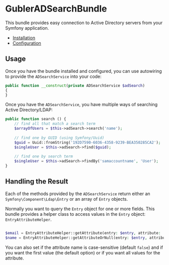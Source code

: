 # GublerADSearchBundle

This bundle provides easy connection to Active Directory servers from your Symfony application.

- [Installation](installation.md)
- [Configuration](configuration.md)

## Usage

Once you have the bundle installed and configured, you can use autowiring to provide the
`ADSearchService` into your code:

```php
public function __construct(private ADSearchService $adSearch)
{
}
```

Once you have the `ADSearchService`, you have multiple ways of searching Active Directory/LDAP:

```php
public function search () {
    // find all that match a search term
    $arrayOfUsers = $this->adSearch->search('name');
    
    // find one by GUID (using Symfony/Uuid)
    $guid = Uuid::fromString('192D7590-6036-4358-9239-BEA350285CA2');
    $singleUser = $this->adSearch->find($guid);
    
    // find one by search term
    $singleUser = $this->adSearch->findBy('samaccountname', 'User');
}
```

## Handling the Result

Each of the methods provided by the `ADSearchService` return either an `Symfony\Component\Ldap\Entry` or
an array of `Entry` objects.

Normally you want to query the `Entry` object for one or more fields. This bundle provides a helper class
to access values in the `Entry` object: `EntryAttributeHelper`.

```php

$email = EntryAttributeHelper::getAttribute(entry: $entry, attribute: 'mail');
$name = EntryAttributeHelper::getAttributeOrNull(entry: $entry, attribute: 'displayName');

```

You can also set if the attribute name is case-sensitive (default `false`) and if you want the first
value (the default option) or if you want all values for the attribute.
